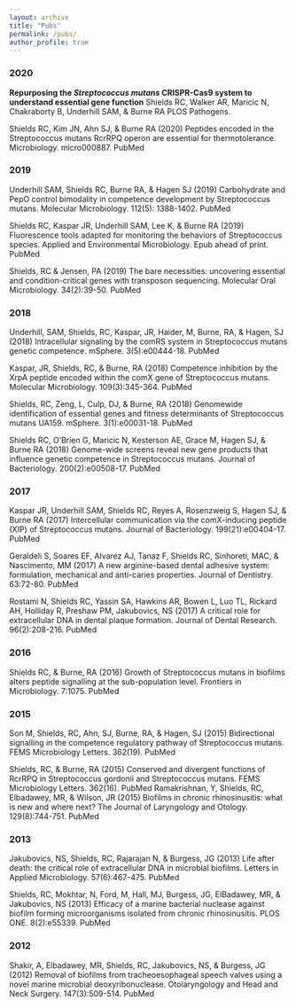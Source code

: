 ```yaml
---
layout: archive
title: "Pubs"
permalink: /pubs/
author_profile: true
---
```


### 2020
**Repurposing the *Streptococcus mutans* CRISPR-Cas9 system to understand essential gene function**
Shields RC, Walker AR, Maricic N, Chakraborty B, Underhill SAM, & Burne RA
PLOS Pathogens. 
<script type='text/javascript' src='https://d1bxh8uas1mnw7.cloudfront.net/assets/embed.js'></script>
<div class='altmetric-embed' data-badge-type='donut' data-doi="10.1371/journal.ppat.1008344"></div>

Shields RC, Kim JN, Ahn SJ, & Burne RA (2020) Peptides encoded in the Streptococcus mutans RcrRPQ operon are essential for thermotolerance. Microbiology. micro000887. PubMed

### 2019
Underhill SAM, Shields RC, Burne RA, & Hagen SJ (2019) Carbohydrate and PepO control bimodality in competence development by Streptococcus mutans. Molecular Microbiology. 112(5): 1388-1402. PubMed 

Shields RC, Kaspar JR, Underhill SAM, Lee K, & Burne RA (2019) Fluorescence tools adapted for monitoring the behaviors of Streptococcus species. Applied and Environmental Microbiology. Epub ahead of print. PubMed

Shields, RC & Jensen, PA (2019) The bare necessities: uncovering essential and condition-critical genes with transposon sequencing. Molecular Oral Microbiology. 34(2):39-50. PubMed

### 2018

Underhill, SAM, Shields, RC, Kaspar, JR, Haider, M, Burne, RA, & Hagen, SJ (2018) Intracellular signaling by the comRS system in Streptococcus mutans genetic competence. mSphere. 3(5):e00444-18. PubMed

Kaspar, JR, Shields, RC, & Burne, RA (2018) Competence inhibition by the XrpA peptide encoded within the comX gene of Streptococcus mutans. Molecular Microbiology. 109(3):345-364. PubMed

Shields, RC, Zeng, L, Culp, DJ, & Burne, RA (2018) Genomewide identification of essential genes and fitness determinants of Streptococcus mutans UA159. mSphere. 3(1):e00031-18. PubMed 

Shields RC, O’Brien G, Maricic N, Kesterson AE, Grace M, Hagen SJ, & Burne RA (2018) Genome-wide screens reveal new gene products that influence genetic competence in Streptococcus mutans. Journal of Bacteriology. 200(2):e00508-17. PubMed

### 2017

Kaspar JR, Underhill SAM, Shields RC, Reyes A, Rosenzweig S, Hagen SJ, & Burne RA (2017) Intercellular communication via the comX-inducing peptide (XIP) of Streptococcus mutans. Journal of Bacteriology. 199(21):e00404-17. PubMed   

Geraldeli S, Soares EF, Alvarez AJ, Tanaz F, Shields RC, Sinhoreti, MAC, & Nascimento, MM (2017) A new arginine-based dental adhesive system: formulation, mechanical and anti-caries properties. Journal of Dentistry. 63:72-80. PubMed

Rostami N, Shields RC, Yassin SA, Hawkins AR, Bowen L, Luo TL, Rickard AH, Holliday R, Preshaw PM, Jakubovics, NS (2017) A critical role for extracellular DNA in dental plaque formation. Journal of Dental Research. 96(2):208-216. PubMed

### 2016

Shields RC, & Burne, RA (2016) Growth of Streptococcus mutans in biofilms alters peptide signalling at the sub-population level. Frontiers in Microbiology. 7:1075. PubMed

### 2015

Son M, Shields, RC, Ahn, SJ, Burne, RA, & Hagen, SJ (2015) Bidirectional signalling in the competence regulatory pathway of Streptococcus mutans. FEMS Microbiology Letters. 362(19). PubMed

Shields, RC, & Burne, RA (2015) Conserved and divergent functions of RcrRPQ in Streptococcus gordonii and Streptococcus mutans. FEMS Microbiology Letters. 362(16). PubMed
Ramakrishnan, Y, Shields, RC, Elbadawey, MR, & Wilson, JR (2015) Biofilms in chronic rhinosinusitis: what is new and where next? The Journal of Laryngology and Otology. 129(8):744-751. PubMed

### 2013

Jakubovics, NS, Shields, RC, Rajarajan N, & Burgess, JG (2013) Life after death: the critical role of extracellular DNA in microbial biofilms. Letters in Applied Microbiology. 57(6):467-475. PubMed

Shields, RC, Mokhtar, N, Ford, M, Hall, MJ, Burgess, JG, ElBadawey, MR, & Jakubovics, NS (2013) Efficacy of a marine bacterial nuclease against biofilm forming microorganisms isolated from chronic rhinosinusitis. PLOS ONE. 8(2):e55339. PubMed

### 2012

Shakir, A, Elbadawey, MR, Shields, RC, Jakubovics, NS, & Burgess, JG (2012) Removal of biofilms from tracheoesophageal speech valves using a novel marine microbial deoxyribonuclease. Otolaryngology and Head and Neck Surgery. 147(3):509-514. PubMed
